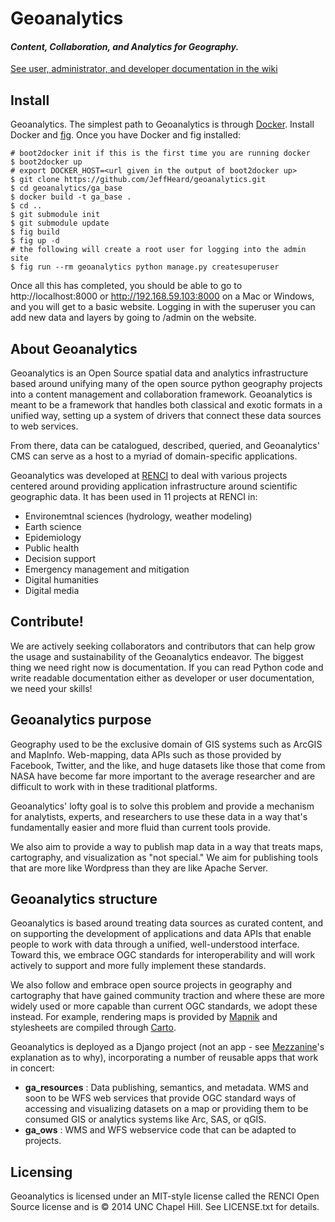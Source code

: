 # Geoanalytics 

#### _Content, Collaboration, and Analytics for Geography._
[See user, administrator, and developer documentation in the wiki](https://github.com/JeffHeard/geoanalytics/wiki)

## Install

Geoanalytics. The simplest path to Geoanalytics is through [Docker](http://docker.io). Install Docker and [fig](http://fig.sh). Once you have Docker and fig installed:

```shell
# boot2docker init if this is the first time you are running docker
$ boot2docker up
# export DOCKER_HOST=<url given in the output of boot2docker up>
$ git clone https://github.com/JeffHeard/geoanalytics.git
$ cd geoanalytics/ga_base
$ docker build -t ga_base .
$ cd ..
$ git submodule init
$ git submodule update
$ fig build
$ fig up -d
# the following will create a root user for logging into the admin site
$ fig run --rm geoanalytics python manage.py createsuperuser
```

Once all this has completed, you should be able to go to http://localhost:8000 or http://192.168.59.103:8000 on a Mac or Windows, and you will get to a basic website.  Logging in with the superuser you can add new data and layers by going to /admin on the website.

## About Geoanalytics

Geoanalytics is an Open Source spatial data and analytics infrastructure based
around unifying many of the open source python geography projects into a
content management and collaboration framework. Geoanalytics is meant to be a
framework that handles both classical and exotic formats in a unified way,
setting up a system of drivers that connect these data sources to web services.

From there, data can be catalogued, described, queried, and Geoanalytics' CMS
can serve as a host to a myriad of domain-specific applications. 

Geoanalytics was developed at [RENCI](http://www.renci.org) to deal with
various projects centered around providing application infrastructure around
scientific geographic data.  It has been used in 11 projects at RENCI in:

* Environemtnal sciences (hydrology, weather modeling)
* Earth science
* Epidemiology
* Public health
* Decision support
* Emergency management and mitigation
* Digital humanities
* Digital media


## Contribute!

We are actively seeking collaborators and contributors that can help grow the 
usage and sustainability of the Geoanalytics endeavor.  The biggest thing we
need right now is documentation.  If you can read Python code and write 
readable documentation either as developer or user documentation, we need your
skills!

## Geoanalytics purpose

Geography used to be the exclusive domain of GIS systems such as ArcGIS and
MapInfo.  Web-mapping, data APIs such as those provided by Facebook, Twitter,
and the like, and huge datasets like those that come from NASA have become far
more important to the average researcher and are difficult to work with in
these traditional platforms.  

Geoanalytics' lofty goal is to solve this problem and provide a mechanism for
analytists, experts, and researchers to use these data in a way that's
fundamentally easier and more fluid than current tools provide. 

We also aim to provide a way to publish map data in a way that treats 
maps, cartography, and visualization as "not special." We aim for publishing
tools that are more like Wordpress than they are like Apache Server. 

## Geoanalytics structure

Geoanalytics is based around treating data sources as curated content, and 
on supporting the development of applications and data APIs that enable people
to work with data through a unified, well-understood interface.  Toward this,
we embrace OGC standards for interoperability and will work actively to support
and more fully implement these standards.

We also follow and embrace open source projects in geography and cartography 
that have gained community traction and where these are more widely used or 
more capable than current OGC standards, we adopt these instead.  For example,
rendering maps is provided by [Mapnik](https://www.github.com/mapnik/mapnik)
and stylesheets are compiled through [Carto](http://www.mapbox.com/carto). 

Geoanalytics is deployed as a Django project (not an app - see
[Mezzanine](http://mezzanine.jupo.org)'s explanation as to why), incorporating
a number of reusable apps that work in concert:

* __ga\_resources__ : Data publishing, semantics, and metadata.  WMS and soon to be
  WFS web services that provide OGC standard ways of accessing and visualizing
  datasets on a map or providing them to be consumed GIS or analytics systems
  like Arc, SAS, or qGIS.
* __ga\_ows__ : WMS and WFS webservice code that can be adapted to projects.

## Licensing

Geoanalytics is licensed under an MIT-style license  called the RENCI Open Source license and is &copy; 2014 UNC Chapel Hill.  See LICENSE.txt for 
details.
